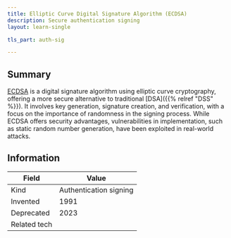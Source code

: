 ```yaml
---
title: Elliptic Curve Digital Signature Algorithm (ECDSA)
description: Secure authentication signing
layout: learn-single

tls_part: auth-sig

---
```


## Summary

[ECDSA] is a digital signature algorithm using elliptic curve cryptography, offering a more secure alternative to traditional [DSA]({{% relref "DSS" %}}). It involves key generation, signature creation, and verification, with a focus on the importance of randomness in the signing process. While ECDSA offers security advantages, vulnerabilities in implementation, such as static random number generation, have been exploited in real-world attacks.

## Information

| Field        | Value                  |
|--------------|------------------------|
| Kind         | Authentication signing |
| Invented     | 1991                   |
| Deprecated   | 2023                   |
| Related tech |                        |

[ECDSA]: https://en.wikipedia.org/wiki/Elliptic_Curve_Digital_Signature_Algorithm
